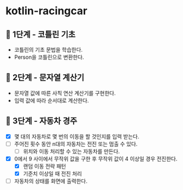 # kotlin-racingcar

## 🚀 1단계 - 코틀린 기초

- 코틀린의 기초 문법을 학습한다.
- Person을 코틀린으로 변환한다.

## 🚀 2단계 - 문자열 계산기

- 문자열 값에 따른 사칙 연산 계산기를 구현한다.
- 입력 값에 따라 순서대로 계산한다.

## 🚀 3단계 - 자동차 경주

- [X] 몇 대의 자동차로 몇 번의 이동을 할 것인지를 입력 받는다.
- [ ] 주어진 횟수 동안 n대의 자동차는 전진 또는 멈출 수 있다.
    - [ ] 위치와 이동 처리할 수 있는 자동차를 만든다.
- [X] 0에서 9 사이에서 무작위 값을 구한 후 무작위 값이 4 이상일 경우 전진한다.
    - [X] 랜덤 이동 전략 패턴
    - [X] 기준치 이상일 때 전진 처리
- [ ] 자동차의 상태를 화면에 출력한다.

